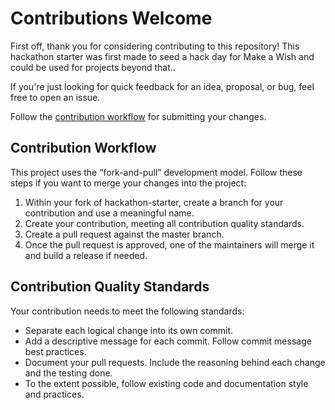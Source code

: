 # Contributions Welcome
First off, thank you for considering contributing to this repository! This hackathon starter was first made to seed a hack day for Make a Wish and could be used for projects beyond that..

If you're just looking for quick feedback for an idea, proposal, or bug, feel free to open an issue.

Follow the [contribution workflow](#contribution-workflow) for submitting your changes.

## Contribution Workflow
This project uses the “fork-and-pull” development model. Follow these steps if you want to merge your changes into the project:

1. Within your fork of hackathon-starter, create a branch for your contribution and use a meaningful name.
2. Create your contribution, meeting all contribution quality standards.
3. Create a pull request against the master branch.
4. Once the pull request is approved, one of the maintainers will merge it and build a release if needed.

## Contribution Quality Standards
Your contribution needs to meet the following standards:

- Separate each logical change into its own commit.
- Add a descriptive message for each commit. Follow commit message best practices.
- Document your pull requests. Include the reasoning behind each change and the testing done.
- To the extent possible, follow existing code and documentation style and practices.

